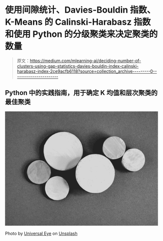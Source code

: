 # 使用间隙统计、Davies-Bouldin 指数、K-Means 的 Calinski-Harabasz 指数和使用 Python 的分级聚类来决定聚类的数量

> 原文：<https://medium.com/mlearning-ai/deciding-number-of-clusters-using-gap-statistics-davies-bouldin-index-calinski-harabasz-index-2ce9acfb6118?source=collection_archive---------0----------------------->

## Python 中的实践指南，用于确定 K 均值和层次聚类的最佳聚类

![](img/a2fa5d33760868b83fe7f0b818b85db5.png)

Photo by [Universal Eye](https://unsplash.com/@universaleye?utm_source=medium&utm_medium=referral) on [Unsplash](https://unsplash.com?utm_source=medium&utm_medium=referral)